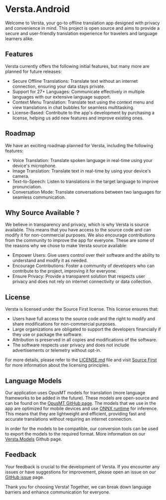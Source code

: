 # Versta.Android
Welcome to Versta, your go-to offline translation app designed with privacy and convenience in mind. This project is open source and aims to provide a secure and user-friendly translation experience for travelers and language learners alike.

## Features
Versta currently offers the following initial features, but many more are planned for future releases:

- Secure Offline Translations: Translate text without an internet connection, ensuring your data stays private.
- Support for 27+ Languages: Communicate effectively in multiple languages with our extensive language support.
- Context Menu Translation: Translate text using the context menu and view translations in chat bubbles for seamless multitasking.
- License-Based: Contribute to the app's development by purchasing a license, helping us add new features and improve existing ones.

## Roadmap
We have an exciting roadmap planned for Versta, including the following features:

- Voice Translation: Translate spoken language in real-time using your device's microphone.
- Image Translation: Translate text in real-time by using your device's camera.
- Text-to-Speech: Listen to translations in the target language to improve pronunciation.
- Conversation Mode: Translate conversations between two languages for seamless communication.

## Why Source Available ?
We believe in transparency and privacy, which is why Versta is source available. This means that you have access to the source code and can modify it for non-commercial purposes. We also encourage contributions from the community to improve the app for everyone. These are some of the reasons why we chose to make Versta source available:

- Empower Users: Give users control over their software and the ability to understand and modify it as needed.
- Encourage Contributions: Foster a community of developers who can contribute to the project, improving it for everyone.
- Ensure Privacy: Provide a transparent solution that respects user privacy and does not rely on internet connectivity or data collection.

## License
Versta is licensed under the Source First license. This license ensures that:

- Users have full access to the source code and the right to modify and share modifications for non-commercial purposes.
- Large organizations are obligated to support the developers financially if they use or package the software.
- Attribution is preserved in all copies and modifications of the software.
- The software respects user privacy and does not include advertisements or telemetry without opt-in.

For more details, please refer to the [LICENSE.md](LICENSE.md) file and visit [Source First](https://sourcefirst.com/) for more information about the licensing principles.

## Language Models
Our application uses OpusMT models for translation (more language frameworks to be added in the future). These models are open-source and can be found on the [OpusMT GitHub page](https://github.com/Helsinki-NLP/Opus-MT). The models that we use in the app are optimized for mobile devices and use [ONNX runtime](https://onnxruntime.ai/) for inference. This means that they are lightweight and efficient, providing fast and accurate translations without requiring an internet connection. 

In order for the models to be compatible, our conversion tools can be used to export the models to the required format. More information on our [Versta.Models](https://github.com/FricoRico/Versta.Models) Github page.

## Feedback
Your feedback is crucial to the development of Versta. If you encounter any issues or have suggestions for improvement, please open an issue on our [GitHub issue](https://github.com/FricoRico/Versta.Models/issues) page.

Thank you for choosing Versta! Together, we can break down language barriers and enhance communication for everyone.